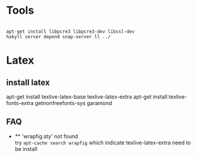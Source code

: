 # Tools

~~~~~~{.sh}

apt-get install libpcre3 libpcre3-dev libssl-dev
hakyll server depend snap-server ll ../
~~~~~~

# Latex

## install latex

apt-get install texlive-latex-base texlive-latex-extra
apt-get install texlive-fonts-extra
getnonfreefonts-sys garamond

## FAQ

  - ** 'wrapfig.sty' not found \
    try `apt-cache search wrapfig` which indicate texlive-latex-extra need to be install
